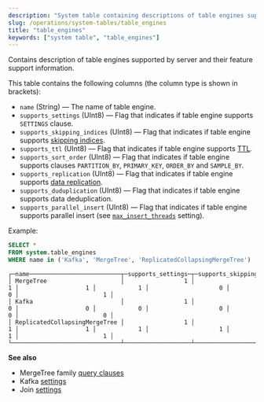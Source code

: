```yaml
---
description: "System table containing descriptions of table engines supported by the server and the features they support."
slug: /operations/system-tables/table_engines
title: "table_engines"
keywords: ["system table", "table_engines"]
---
```


Contains description of table engines supported by server and their feature support information.

This table contains the following columns (the column type is shown in brackets):

- `name` (String) — The name of table engine.
- `supports_settings` (UInt8) — Flag that indicates if table engine supports `SETTINGS` clause.
- `supports_skipping_indices` (UInt8) — Flag that indicates if table engine supports [skipping indices](../../engines/table-engines/mergetree-family/mergetree.md#table_engine-mergetree-data_skipping-indexes).
- `supports_ttl` (UInt8) — Flag that indicates if table engine supports [TTL](../../engines/table-engines/mergetree-family/mergetree.md#table_engine-mergetree-ttl).
- `supports_sort_order` (UInt8) — Flag that indicates if table engine supports clauses `PARTITION_BY`, `PRIMARY_KEY`, `ORDER_BY` and `SAMPLE_BY`.
- `supports_replication` (UInt8) — Flag that indicates if table engine supports [data replication](../../engines/table-engines/mergetree-family/replication.md).
- `supports_duduplication` (UInt8) — Flag that indicates if table engine supports data deduplication.
- `supports_parallel_insert` (UInt8) — Flag that indicates if table engine supports parallel insert (see [`max_insert_threads`](../../operations/settings/settings.md#max-insert-threads) setting).

Example:

``` sql
SELECT *
FROM system.table_engines
WHERE name in ('Kafka', 'MergeTree', 'ReplicatedCollapsingMergeTree')
```

``` text
┌─name──────────────────────────┬─supports_settings─┬─supports_skipping_indices─┬─supports_sort_order─┬─supports_ttl─┬─supports_replication─┬─supports_deduplication─┬─supports_parallel_insert─┐
│ MergeTree                     │                 1 │                         1 │                   1 │            1 │                    0 │                      0 │                        1 │
│ Kafka                         │                 1 │                         0 │                   0 │            0 │                    0 │                      0 │                        0 │
│ ReplicatedCollapsingMergeTree │                 1 │                         1 │                   1 │            1 │                    1 │                      1 │                        1 │
└───────────────────────────────┴───────────────────┴───────────────────────────┴─────────────────────┴──────────────┴──────────────────────┴────────────────────────┴──────────────────────────┘
```

**See also**

- MergeTree family [query clauses](../../engines/table-engines/mergetree-family/mergetree.md#mergetree-query-clauses)
- Kafka [settings](../../engines/table-engines/integrations/kafka.md#table_engine-kafka-creating-a-table)
- Join [settings](../../engines/table-engines/special/join.md#join-limitations-and-settings)
